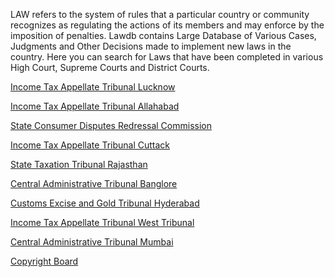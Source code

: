 LAW refers to the system of rules that a particular country or community recognizes as 
regulating the actions of its members and may enforce by the imposition of penalties.  Lawdb contains 
Large Database of Various Cases, Judgments and Other Decisions made to implement new laws in the country.
Here you can search for Laws that have been completed in various High Court, Supreme Courts
and District Courts.

<a href="https://lawdb.in/income-tax-appellate-tribunal-lucknow">Income Tax Appellate Tribunal Lucknow</a>

<a href="https://lawdb.in/central-administrative-tribunal-allahabad">Income Tax Appellate Tribunal Allahabad</a>

<a href="https://lawdb.in/state-consumer-disputes-redressal-commission">State Consumer Disputes Redressal Commission</a>

<a href="https://lawdb.in/income-tax-appellate-tribunal-cuttack">Income Tax Appellate Tribunal Cuttack</a>

<a href="https://lawdb.in/state-taxation-tribunal-rajasthan">State Taxation Tribunal Rajasthan</a>

<a href="https://lawdb.in/central-administrative-tribunal-bangalore">Central Administrative Tribunal Banglore</a>

<a href="https://lawdb.in/customs-excise-and-gold-tribunal-hyderabad">Customs Excise and Gold Tribunal Hyderabad</a>

<a href="https://lawdb.in/income-tax-appellate-tribunal-west-bengal">Income Tax Appellate Tribunal West Tribunal</a>

<a href="https://lawdb.in/central-administrative-tribunal-mumbai">Central Administrative Tribunal Mumbai</a>

<a href="https://lawdb.in/copyright-board">Copyright Board</a>

